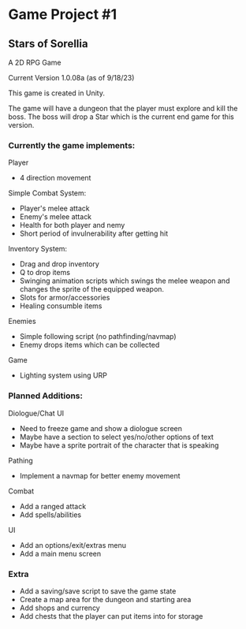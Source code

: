 # Game Project #1
## Stars of Sorellia
A 2D RPG Game

Current Version 1.0.08a (as of 9/18/23)

This game is created in Unity.

The game will have a dungeon that the player must explore and kill the boss. The boss will drop a Star which is the current end game for this version. 

### **Currently the game implements:**

Player
- 4 direction movement

Simple Combat System:
- Player's melee attack
- Enemy's melee attack
- Health for both player and nemy
- Short period of invulnerability after getting hit

Inventory System:
- Drag and drop inventory
- Q to drop items
- Swinging animation scripts which swings the melee weapon and changes the sprite of the equipped weapon.
- Slots for armor/accessories
- Healing consumble items

Enemies
- Simple following script (no pathfinding/navmap)
- Enemy drops items which can be collected

Game
- Lighting system using URP


### **Planned Additions:**

Diologue/Chat UI
- Need to freeze game and show a diologue screen
- Maybe have a section to select yes/no/other options of text
- Maybe have a sprite portrait of the character that is speaking

Pathing
- Implement a navmap for better enemy movement

Combat
- Add a ranged attack
- Add spells/abilities

UI
- Add an options/exit/extras menu
- Add a main menu screen

### Extra
- Add a saving/save script to save the game state
- Create a map area for the dungeon and starting area
- Add shops and currency
- Add chests that the player can put items into for storage